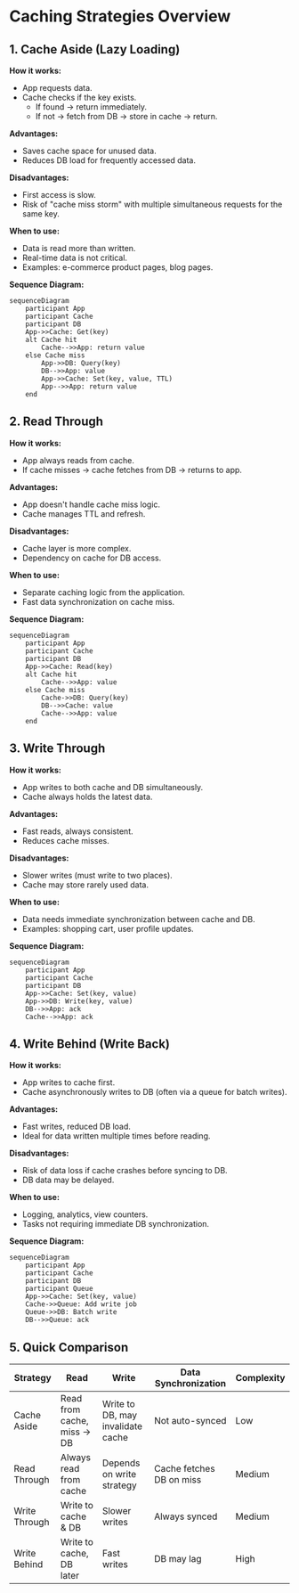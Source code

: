 # Caching Strategies Overview

## 1. Cache Aside (Lazy Loading)

**How it works:**
- App requests data.
- Cache checks if the key exists.
  - If found → return immediately.
  - If not → fetch from DB → store in cache → return.

**Advantages:**
- Saves cache space for unused data.
- Reduces DB load for frequently accessed data.

**Disadvantages:**
- First access is slow.
- Risk of "cache miss storm" with multiple simultaneous requests for the same key.

**When to use:**
- Data is read more than written.
- Real-time data is not critical.
- Examples: e-commerce product pages, blog pages.

**Sequence Diagram:**

```mermaid
sequenceDiagram
    participant App
    participant Cache
    participant DB
    App->>Cache: Get(key)
    alt Cache hit
        Cache-->>App: return value
    else Cache miss
        App->>DB: Query(key)
        DB-->>App: value
        App->>Cache: Set(key, value, TTL)
        App-->>App: return value
    end
```

## 2. Read Through

**How it works:**
- App always reads from cache.
- If cache misses → cache fetches from DB → returns to app.

**Advantages:**
- App doesn't handle cache miss logic.
- Cache manages TTL and refresh.

**Disadvantages:**
- Cache layer is more complex.
- Dependency on cache for DB access.

**When to use:**
- Separate caching logic from the application.
- Fast data synchronization on cache miss.

**Sequence Diagram:**

```mermaid
sequenceDiagram
    participant App
    participant Cache
    participant DB
    App->>Cache: Read(key)
    alt Cache hit
        Cache-->>App: value
    else Cache miss
        Cache->>DB: Query(key)
        DB-->>Cache: value
        Cache-->>App: value
    end
```

## 3. Write Through

**How it works:**
- App writes to both cache and DB simultaneously.
- Cache always holds the latest data.

**Advantages:**
- Fast reads, always consistent.
- Reduces cache misses.

**Disadvantages:**
- Slower writes (must write to two places).
- Cache may store rarely used data.

**When to use:**
- Data needs immediate synchronization between cache and DB.
- Examples: shopping cart, user profile updates.

**Sequence Diagram:**

```mermaid
sequenceDiagram
    participant App
    participant Cache
    participant DB
    App->>Cache: Set(key, value)
    App->>DB: Write(key, value)
    DB-->>App: ack
    Cache-->>App: ack
```

## 4. Write Behind (Write Back)

**How it works:**
- App writes to cache first.
- Cache asynchronously writes to DB (often via a queue for batch writes).

**Advantages:**
- Fast writes, reduced DB load.
- Ideal for data written multiple times before reading.

**Disadvantages:**
- Risk of data loss if cache crashes before syncing to DB.
- DB data may be delayed.

**When to use:**
- Logging, analytics, view counters.
- Tasks not requiring immediate DB synchronization.

**Sequence Diagram:**

```mermaid
sequenceDiagram
    participant App
    participant Cache
    participant DB
    participant Queue
    App->>Cache: Set(key, value)
    Cache->>Queue: Add write job
    Queue->>DB: Batch write
    DB-->>Queue: ack
```

## 5. Quick Comparison

| Strategy       | Read                          | Write                              | Data Synchronization         | Complexity |
|----------------|-------------------------------|------------------------------------|------------------------------|------------|
| Cache Aside    | Read from cache, miss → DB    | Write to DB, may invalidate cache  | Not auto-synced              | Low        |
| Read Through   | Always read from cache        | Depends on write strategy          | Cache fetches DB on miss     | Medium     |
| Write Through  | Write to cache & DB           | Slower writes                      | Always synced                | Medium     |
| Write Behind   | Write to cache, DB later      | Fast writes                        | DB may lag                   | High       |
